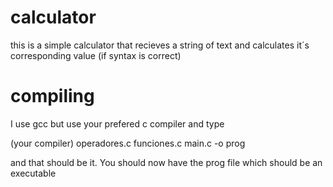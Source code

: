 # calculator
this is a simple calculator that recieves a string of text and calculates it´s corresponding value (if syntax is correct)

# compiling
I use gcc but use your prefered c compiler and type

(your compiler) operadores.c funciones.c main.c -o prog

and that should be it. You should now have the prog file which should be an executable
